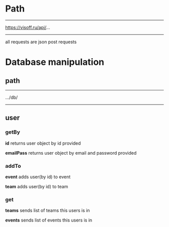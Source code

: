 # Path
***
https://visoff.ru/api/...
***
all requests are json post requests
# Database manipulation
## path
***
.../db/
***
## user
### getBy

**id**
returns user object by id provided

**emailPass**
returns user object by email and password provided

### addTo

**event**
adds user(by id) to event

**team**
adds user(by id) to team

### get

**teams**
sends list of teams this users is in

**events**
sends list of events this users is in